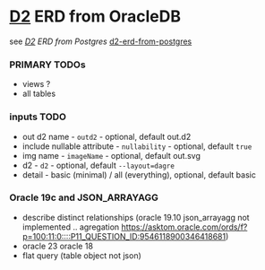 # [D2](https://github.com/terrastruct/d2) ERD from OracleDB
  see _[D2](https://github.com/terrastruct/d2#related) ERD from Postgres_ [d2-erd-from-postgres](https://github.com/zekenie/d2-erd-from-postgres/)


### PRIMARY TODOs        
   - views ?
   - all tables  
  
### inputs TODO  
 - out d2 name - `outd2` - optional, default out.d2
 - include nullable attribute - `nullability` - optional, default `true`
 - img name - `imageName` - optional, default out.svg
 - d2 - `d2` - optional, default `--layout=dagre`
 - detail - basic (minimal) / all (everything), optional, default basic
 
### Oracle 19c and JSON_ARRAYAGG
 - describe  distinct   relationships (oracle 19.10 json_arrayagg not implemented .. agregation https://asktom.oracle.com/ords/f?p=100:11:0::::P11_QUESTION_ID:9546118900346418681)
 - oracle 23 oracle 18
 - flat query (table object not json)
